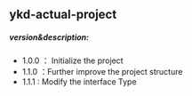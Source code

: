## ykd-actual-project

##### version&description:

- 1.0.0 ： Initialize the project
- 1.1.0 ：Further improve the project structure
- 1.1.1 : Modify the interface Type
